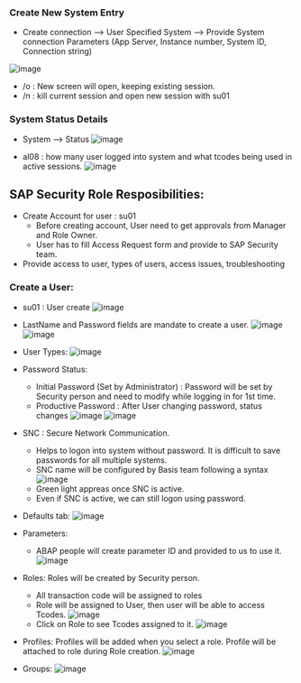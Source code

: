 ### Create New System Entry
- Create connection --> User Specified System --> Provide System connection Parameters (App Server, Instance number, System ID, Connection string)

![image](https://github.com/user-attachments/assets/df031646-8303-4ba0-8d1c-2f13de90b978)

- /o : New screen will open, keeping existing session.
- /n : kill current session and open new session with su01

### System Status Details
- System --> Status
![image](https://github.com/user-attachments/assets/cf88bfd5-cd3d-4b77-a337-13e6ec5dcb67)

- al08 : how many user logged into system and what tcodes being used in active sessions.
![image](https://github.com/user-attachments/assets/2138cc3b-f20b-49b3-986c-b3678872d9d2)

## SAP Security Role Resposibilities:
- Create Account for user : su01
  - Before creating account, User need to get approvals from Manager and Role Owner.
  - User has to fill Access Request form and provide to SAP Security team. 
- Provide access to user, types of users, access issues, troubleshooting

### Create a User:
- su01 : User create
![image](https://github.com/user-attachments/assets/0355965f-3e4e-42a5-b322-df529ed8063e)

- LastName and Password fields are mandate to create a user.
![image](https://github.com/user-attachments/assets/ca2c93bf-4e15-4209-ac62-35e1dc61ffad)
![image](https://github.com/user-attachments/assets/5c6c8a5f-3a3d-4a63-996e-1bcfadd087e2)

- User Types:
![image](https://github.com/user-attachments/assets/e349108a-fd2a-49d5-80a0-286f8cc8699e)

- Password Status:
  - Initial Password (Set by Administrator) :  Password will be set by Security person and need to modify while logging in for 1st time.
  - Productive Password : After User changing password, status changes
![image](https://github.com/user-attachments/assets/8c31b75a-8803-457f-b635-a91c0d7148fb)
![image](https://github.com/user-attachments/assets/0cf3d78b-a2f9-4feb-8df0-0d93c027e563)

- SNC : Secure Network Communication.
  - Helps to logon into system without password. It is difficult to save passwords for all multiple systems.
  - SNC name will be configured by Basis team following a syntax
![image](https://github.com/user-attachments/assets/f49f2b8a-e4b1-4ae3-ae0e-f71eaa5da7ac)
  - Green light appreas once SNC is active.
  - Even if SNC is active, we can still logon using password.

- Defaults tab:
![image](https://github.com/user-attachments/assets/c8ef77d9-e040-4408-adff-4cb42252eac1)

- Parameters:
  - ABAP people will create parameter ID and provided to us to use it.
  ![image](https://github.com/user-attachments/assets/b8cd3441-5594-4383-bd8b-7327e24be763)

- Roles: Roles will be created by Security person.
  - All transaction code will be assigned to roles
  - Role will be assigned to User, then user will be able to access Tcodes.
![image](https://github.com/user-attachments/assets/1e010046-9f99-4784-8b65-f372986dd252)
  - Click on Role to see Tcodes assigned to it.
![image](https://github.com/user-attachments/assets/af0d4309-d542-493a-993c-da97135c7b89)

- Profiles: Profiles will be added when you select a role. Profile will be attached to role during Role creation.
![image](https://github.com/user-attachments/assets/6a821b1e-546f-4594-adb7-03c25a15de29)

- Groups:
![image](https://github.com/user-attachments/assets/56fe7944-ba44-4047-82e6-3a91e80e2c56)
